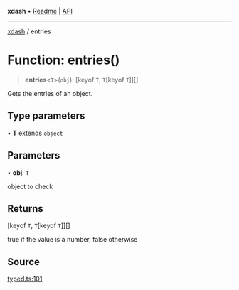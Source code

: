 **xdash** • [Readme](../README.md) \| [API](../globals.md)

***

[xdash](../README.md) / entries

# Function: entries()

> **entries**\<`T`\>(`obj`): [keyof `T`, `T`\[keyof `T`\]][]

Gets the entries of an object.

## Type parameters

• **T** extends `object`

## Parameters

• **obj**: `T`

object to check

## Returns

[keyof `T`, `T`\[keyof `T`\]][]

true if the value is a number, false otherwise

## Source

[typed.ts:101](https://github.com/shtse8/xdash/blob/55c7e43/src/typed.ts#L101)

